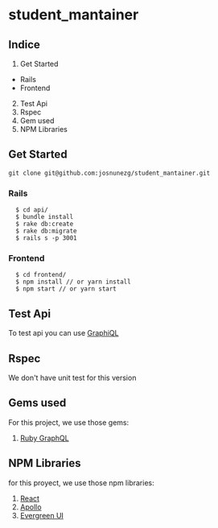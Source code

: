 # student_mantainer

## Indice
  1. Get Started
  - Rails
  - Frontend
  2. Test Api
  3. Rspec
  4. Gem used
  5. NPM Libraries


## Get Started

  `git clone git@github.com:josnunezg/student_mantainer.git`

### Rails
  ```
    $ cd api/
    $ bundle install
    $ rake db:create
    $ rake db:migrate
    $ rails s -p 3001
  ```

### Frontend
  ```
    $ cd frontend/
    $ npm install // or yarn install
    $ npm start // or yarn start
  ```

## Test Api

To test api you can use [GraphiQL](https://electronjs.org/apps/graphiql)

## Rspec

We don't have unit test for this version

## Gems used

For this project, we use those gems:
  1. [Ruby GraphQL](https://github.com/rmosolgo/graphql-ruby)

## NPM Libraries

for this proyect, we use those npm libraries:

 1. [React](https://es.reactjs.org/)
 2. [Apollo](https://www.apollographql.com/docs/react/essentials/get-started/)
 3. [Evergreen UI](https://evergreen.segment.com/)
